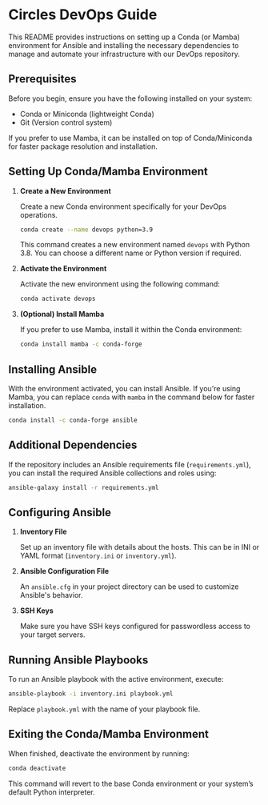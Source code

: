 # Circles DevOps Guide

This README provides instructions on setting up a Conda (or Mamba) environment for Ansible and installing the necessary dependencies to manage and automate your infrastructure with our DevOps repository.

## Prerequisites

Before you begin, ensure you have the following installed on your system:
- Conda or Miniconda (lightweight Conda)
- Git (Version control system)

If you prefer to use Mamba, it can be installed on top of Conda/Miniconda for faster package resolution and installation.

## Setting Up Conda/Mamba Environment

1. **Create a New Environment**

   Create a new Conda environment specifically for your DevOps operations.

   ```sh
   conda create --name devops python=3.9
   ```

   This command creates a new environment named `devops` with Python 3.8. You can choose a different name or Python version if required.

2. **Activate the Environment**

   Activate the new environment using the following command:

   ```sh
   conda activate devops
   ```

3. **(Optional) Install Mamba**

   If you prefer to use Mamba, install it within the Conda environment:

   ```sh
   conda install mamba -c conda-forge
   ```

## Installing Ansible

With the environment activated, you can install Ansible. If you're using Mamba, you can replace `conda` with `mamba` in the command below for faster installation.

```sh
conda install -c conda-forge ansible
```

## Additional Dependencies

If the repository includes an Ansible requirements file (`requirements.yml`), you can install the required Ansible collections and roles using:

```sh
ansible-galaxy install -r requirements.yml
```

## Configuring Ansible

1. **Inventory File**

   Set up an inventory file with details about the hosts. This can be in INI or YAML format (`inventory.ini` or `inventory.yml`).

2. **Ansible Configuration File**

   An `ansible.cfg` in your project directory can be used to customize Ansible's behavior.

3. **SSH Keys**

   Make sure you have SSH keys configured for passwordless access to your target servers.

## Running Ansible Playbooks

To run an Ansible playbook with the active environment, execute:

```sh
ansible-playbook -i inventory.ini playbook.yml
```

Replace `playbook.yml` with the name of your playbook file.

## Exiting the Conda/Mamba Environment

When finished, deactivate the environment by running:

```sh
conda deactivate
```

This command will revert to the base Conda environment or your system’s default Python interpreter.
